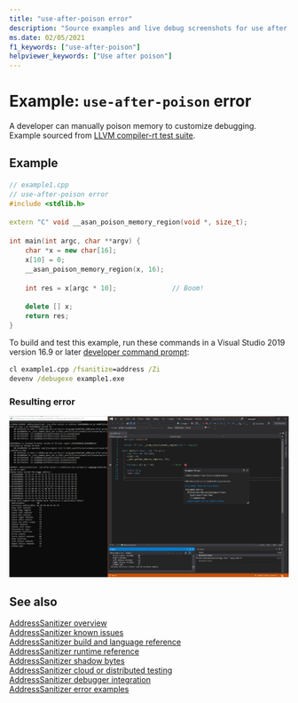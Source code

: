 ```yaml
---
title: "use-after-poison error"
description: "Source examples and live debug screenshots for use after poison errors."
ms.date: 02/05/2021
f1_keywords: ["use-after-poison"]
helpviewer_keywords: ["Use after poison"]
---
```


# Example: `use-after-poison` error

A developer can manually poison memory to customize debugging. Example sourced from [LLVM compiler-rt test suite](https://github.com/llvm/llvm-project/tree/main/compiler-rt/test/asan/TestCases).

## Example

```cpp
// example1.cpp
// use-after-poison error
#include <stdlib.h>

extern "C" void __asan_poison_memory_region(void *, size_t);

int main(int argc, char **argv) {
    char *x = new char[16];
    x[10] = 0;
    __asan_poison_memory_region(x, 16);

    int res = x[argc * 10];              // Boom!
 
    delete [] x;
    return res;
}
```

To build and test this example, run these commands in a Visual Studio 2019 version 16.9 or later [developer command prompt](../build/building-on-the-command-line.md#developer_command_prompt_shortcuts):

```cmd
cl example1.cpp /fsanitize=address /Zi
devenv /debugexe example1.exe
```

### Resulting error

![Screenshot of debugger displaying error in example1](media/use-after-poison-example1.png)

## See also

[AddressSanitizer overview](./asan.md)\
[AddressSanitizer known issues](./asan-known-issues.md)\
[AddressSanitizer build and language reference](./asan-building.md)\
[AddressSanitizer runtime reference](./asan-runtime.md)\
[AddressSanitizer shadow bytes](./asan-shadowbytes.md)\
[AddressSanitizer cloud or distributed testing](./asan-offline-crash-dumps.md)\
[AddressSanitizer debugger integration](./asan-debugger-integration.md)\
[AddressSanitizer error examples](./asan-examples.md)
